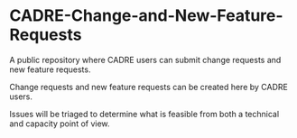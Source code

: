 # CADRE-Change-and-New-Feature-Requests
A public repository where CADRE users can submit change requests and new feature requests.

Change requests and new feature requests can be created here by CADRE users.

Issues will be triaged to determine what is feasible from both a technical and capacity point of view.

